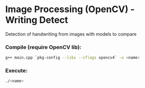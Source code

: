 # Image Processing (OpenCV) - Writing  Detect

Detection of handwriting from images with models to compare

### Compile (require OpenCV lib):
```sh
g++ main.cpp `pkg-config --libs --cflags opencv4` -o <name>
```

### Execute:
```sh
./<name>
```